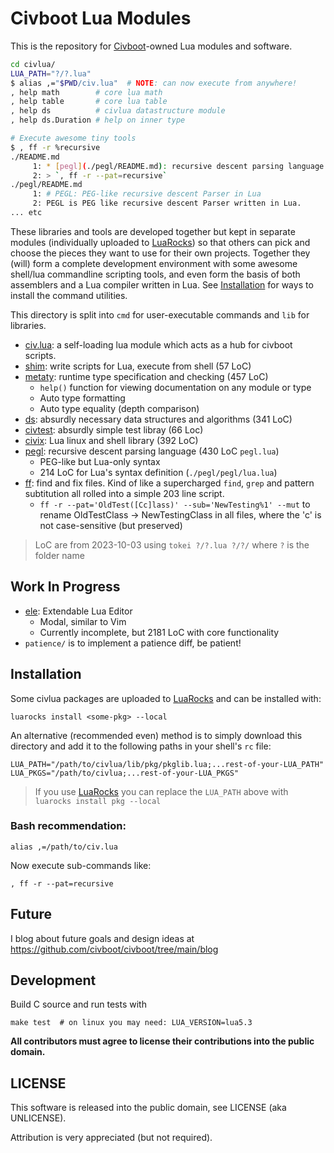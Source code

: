 # Civboot Lua Modules

This is the repository for [Civboot]-owned Lua modules and software.

```bash
cd civlua/
LUA_PATH="?/?.lua"
$ alias ,="$PWD/civ.lua"  # NOTE: can now execute from anywhere!
, help math        # core lua math
, help table       # core lua table
, help ds          # civlua datastructure module
, help ds.Duration # help on inner type

# Execute awesome tiny tools
$ , ff -r %recursive
./README.md
     1: * [pegl](./pegl/README.md): recursive descent parsing language (430 LoC `pegl.lua`)
     2: > `, ff -r --pat=recursive`
./pegl/README.md
     1: # PEGL: PEG-like recursive descent Parser in Lua
     2: PEGL is PEG like recursive descent Parser written in Lua.
... etc
```

These libraries and tools are developed together but kept in separate modules
(individually uploaded to [LuaRocks]) so that others can pick and choose the
pieces they want to use for their own projects. Together they (will) form a
complete development environment with some awesome shell/lua commandline
scripting tools, and even form the basis of both assemblers and a Lua compiler
written in Lua. See [Installation](#Installation) for ways to install the
command utilities.

This directory is split into `cmd` for user-executable commands and `lib` for
libraries.

* [civ.lua](./civ.lua): a self-loading lua module which acts as a hub for
  civboot scripts.
* [shim](./lib/shim/README.md): write scripts for Lua, execute from shell (57
  LoC)
* [metaty](./lib/metaty/README.md): runtime type specification and checking (457 LoC)
  * `help()` function for viewing documentation on any module or type
  * Auto type formatting
  * Auto type equality (depth comparison)
* [ds](./lib/ds/README.md): absurdly necessary data structures and algorithms (341 LoC)
* [civtest](./lib/civtest/README.md): absurdly simple test libray (66 Loc)
* [civix](./lib/civix/README.md): Lua linux and shell library (392 LoC) 
* [pegl](./lib/pegl/README.md): recursive descent parsing language (430 LoC `pegl.lua`)
  * PEG-like but Lua-only syntax
  * 214 LoC for Lua's syntax definition (`./pegl/pegl/lua.lua`)
* [ff](./cmd/ff/README.md): find and fix files. Kind of like a supercharged
  `find`, `grep` and pattern subtitution all rolled into a simple
  203 line script.
  * `ff -r --pat='OldTest([Cc]lass)' --sub='NewTesting%1' --mut`
    to rename OldTestClass -> NewTestingClass in all files,
    where the 'c' is not case-sensitive (but preserved)

> LoC are from 2023-10-03 using `tokei ?/?.lua ?/?/` where `?` is the folder name

## Work In Progress

* [ele](./cmd/ele/README.md): Extendable Lua Editor
  * Modal, similar to Vim
  * Currently incomplete, but 2181 LoC with core functionality
* `patience/` is to implement a patience diff, be patient!

## Installation
Some civlua packages are uploaded to [LuaRocks] and can be installed with:

```
luarocks install <some-pkg> --local
```

An alternative (recommended even) method is to simply download this directory
and add it to the following paths in your shell's `rc` file:

```
LUA_PATH="/path/to/civlua/lib/pkg/pkglib.lua;...rest-of-your-LUA_PATH"
LUA_PKGS="/path/to/civlua;...rest-of-your-LUA_PKGS"
```

> If you use [LuaRocks] you can replace the `LUA_PATH` above with
> `luarocks install pkg --local`

### Bash recommendation:

```
alias ,=/path/to/civ.lua
```

Now execute sub-commands like:

```
, ff -r --pat=recursive
```

## Future
I blog about future goals and design ideas at
https://github.com/civboot/civboot/tree/main/blog

## Development
Build C source and run tests with
```
make test  # on linux you may need: LUA_VERSION=lua5.3
```

**All contributors must agree to license their contributions into the public
domain.**

## LICENSE
This software is released into the public domain, see LICENSE (aka UNLICENSE).

Attribution is very appreciated (but not required).

[Civboot]: http://civboot.org
[LuaRocks]: https://luarocks.org/
